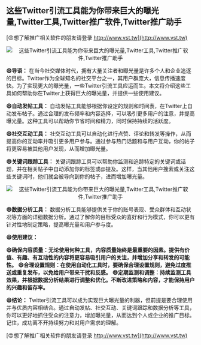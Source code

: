 ## **这些Twitter引流工具能为你带来巨大的曝光量,Twitter工具,Twitter推广软件,Twitter推广助手**

[😍想了解推广相关软件的朋友请登录 http://www.vst.tw](http://www.vst.tw)

 <center><img src="https://vst.tw/MP4/tuiguang/png/6.png" alt="这些Twitter引流工具能为你带来巨大的曝光量,Twitter工具,Twitter推广软件,Twitter推广助手"></center>

**😄导语：**
在当今社交媒体时代，拥有大量关注者和曝光量是许多个人和企业追逐的目标。Twitter作为全球知名的社交平台之一，其用户群庞大，信息传播速度快。为了实现更大的曝光量，一些Twitter引流工具应运而生。本文将介绍这些工具如何帮助你在Twitter上获得巨大的曝光量，并提供一些使用建议。

**😄自动发帖工具：**
自动发帖工具能够根据你设定的规则和时间表，在Twitter上自动发布帖子。通过合理的发布频率和内容选择，可以吸引更多用户的注意，并提高曝光量。这种工具可以帮助你节省时间和精力，同时保持持续的活跃度。

**😄社交互动工具：**
社交互动工具可以自动化进行点赞、评论和转发等操作，从而提高你的互动率并吸引更多用户参与。通过参与热门话题和与用户互动，你的帖子将更容易被其他用户发现，从而增加曝光量。

**😄关键词跟踪工具：**
关键词跟踪工具可以帮助你监测和追踪特定的关键词或话题，并在相关帖子中自动添加你的标签或@提及。这样，当其他用户搜索或关注这些关键词时，他们就会被导向到你的帖子，进而增加曝光量。

 <center><img src="https://vst.tw/MP4/tuiguang/png/5.png" alt="这些Twitter引流工具能为你带来巨大的曝光量,Twitter工具,Twitter推广软件,Twitter推广助手"></center>

**😄数据分析工具：**
数据分析工具能够提供关于你的账号表现、受众群体和互动状况等方面的详细数据分析。通过了解你的目标受众的喜好和行为模式，你可以更有针对性地制定策略，提高曝光量和用户参与度。

**😄使用建议：**

**😄确保内容质量：无论使用何种工具，内容质量始终是最重要的因素。提供有价值、有趣、有互动性的内容将更容易吸引用户的关注，并增加分享和转发的可能性。**
**😄合理设置规则：在使用自动化工具时，要确保合理设置规则，避免过度推送或重复发布，以免给用户带来干扰和反感。**
**😄定期监测和调整：持续监测工具效果，并根据数据分析结果进行调整和优化。不断改进策略和内容，才能保持用户的兴趣和留存率。**

**😄结论：**
Twitter引流工具可以成为实现巨大曝光量的利器，但前提是要合理使用并与优质内容相结合。通过自动发帖、社交互动、关键词跟踪和数据分析等工具，你可以更好地抓住受众的注意力，增加曝光量，从而达到个人或企业的推广目标。记住，成功离不开持续努力和对用户需求的理解。

[😍想了解推广相关软件的朋友请登录 http://www.vst.tw](http://www.vst.tw)



